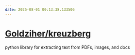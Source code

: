 ```yaml
---
date: 2025-08-01 00:13:38.133506
---
```


# [Goldziher/kreuzberg](https://github.com/Goldziher/kreuzberg)

python library for extracting text from PDFs, images, and docs